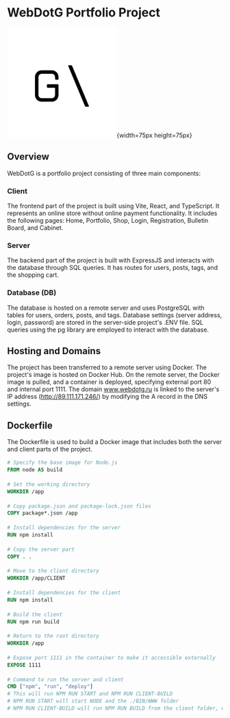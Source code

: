 # WebDotG Portfolio Project
![WebDotG Logo](https://raw.githubusercontent.com/webdotG/webDotG_3/e1ecad227de578334d498b8b95c9f28d7aa92ed5/CLIENT/src/svg/G_01.svg){width=75px height=75px}


## Overview

WebDotG is a portfolio project consisting of three main components:

### Client

The frontend part of the project is built using Vite, React, and TypeScript. It represents an online store without online payment functionality. It includes the following pages: Home, Portfolio, Shop, Login, Registration, Bulletin Board, and Cabinet.

### Server

The backend part of the project is built with ExpressJS and interacts with the database through SQL queries. It has routes for users, posts, tags, and the shopping cart.

### Database (DB)

The database is hosted on a remote server and uses PostgreSQL with tables for users, orders, posts, and tags. Database settings (server address, login, password) are stored in the server-side project's .ENV file. SQL queries using the pg library are employed to interact with the database.

## Hosting and Domains

The project has been transferred to a remote server using Docker. The project's image is hosted on Docker Hub. On the remote server, the Docker image is pulled, and a container is deployed, specifying external port 80 and internal port 1111. The domain www.webdotg.ru is linked to the server's IP address (http://89.111.171.246/) by modifying the A record in the DNS settings.

## Dockerfile

The Dockerfile is used to build a Docker image that includes both the server and client parts of the project.

```Dockerfile
# Specify the base image for Node.js
FROM node AS build

# Set the working directory
WORKDIR /app

# Copy package.json and package-lock.json files
COPY package*.json /app

# Install dependencies for the server
RUN npm install

# Copy the server part
COPY . .

# Move to the client directory
WORKDIR /app/CLIENT

# Install dependencies for the client
RUN npm install

# Build the client
RUN npm run build

# Return to the root directory
WORKDIR /app

# Expose port 1111 in the container to make it accessible externally
EXPOSE 1111

# Command to run the server and client
CMD ["npm", "run", "deploy"]
# This will run NPM RUN START and NPM RUN CLIENT-BUILD
# NPM RUN START will start NODE and the ./BIN/WWW folder
# NPM RUN CLIENT-BUILD will run NPM RUN BUILD from the client folder, which will execute TSC && VITE BUILD
